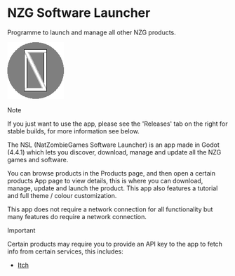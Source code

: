 # NZG Software Launcher #
Programme to launch and manage all other NZG products.

![NSL Logo](Assets/NSL_Icon.png)

> [!Note]
> If you just want to use the app, please see the 'Releases' tab on the right for stable builds, for more information see below.

The NSL (NatZombieGames Software Launcher) is an app made in Godot (4.4.1) which lets you discover, download, manage and update all the NZG games and software.

You can browse products in the Products page, and then open a certain products App page to view details, this is where you can download, manage, update and launch the product.
This app also features a tutorial and full theme / colour customization.

This app does not require a network connection for all functionality but many features do require a network connection.

> [!IMPORTANT]
> Certain products may require you to provide an API key to the app to fetch info from certain services, this includes:
> - [Itch](www.itch.io)

